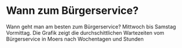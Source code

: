 Wann zum Bürgerservice?
=======================

Wann geht man am besten zum Bürgerservice? Mittwoch bis Samstag Vormittag. Die Grafik zeigt die durchschittlichen Wartezeiten vom Bürgerservice in Moers nach Wochentagen und Stunden
